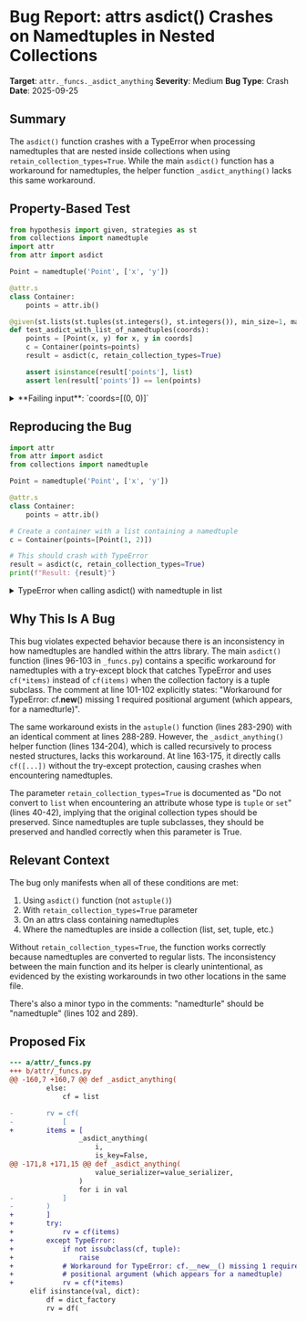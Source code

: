 # Bug Report: attrs asdict() Crashes on Namedtuples in Nested Collections

**Target**: `attr._funcs._asdict_anything`
**Severity**: Medium
**Bug Type**: Crash
**Date**: 2025-09-25

## Summary

The `asdict()` function crashes with a TypeError when processing namedtuples that are nested inside collections when using `retain_collection_types=True`. While the main `asdict()` function has a workaround for namedtuples, the helper function `_asdict_anything()` lacks this same workaround.

## Property-Based Test

```python
from hypothesis import given, strategies as st
from collections import namedtuple
import attr
from attr import asdict

Point = namedtuple('Point', ['x', 'y'])

@attr.s
class Container:
    points = attr.ib()

@given(st.lists(st.tuples(st.integers(), st.integers()), min_size=1, max_size=5))
def test_asdict_with_list_of_namedtuples(coords):
    points = [Point(x, y) for x, y in coords]
    c = Container(points=points)
    result = asdict(c, retain_collection_types=True)

    assert isinstance(result['points'], list)
    assert len(result['points']) == len(points)
```

<details>

<summary>
**Failing input**: `coords=[(0, 0)]`
</summary>
```
Traceback (most recent call last):
  File "/home/npc/pbt/agentic-pbt/worker_/51/hypo.py", line 23, in <module>
    test_asdict_with_list_of_namedtuples()
    ~~~~~~~~~~~~~~~~~~~~~~~~~~~~~~~~~~~~^^
  File "/home/npc/pbt/agentic-pbt/worker_/51/hypo.py", line 13, in test_asdict_with_list_of_namedtuples
    def test_asdict_with_list_of_namedtuples(coords):
                   ^^^
  File "/home/npc/miniconda/lib/python3.13/site-packages/hypothesis/core.py", line 2124, in wrapped_test
    raise the_error_hypothesis_found
  File "/home/npc/pbt/agentic-pbt/worker_/51/hypo.py", line 16, in test_asdict_with_list_of_namedtuples
    result = asdict(c, retain_collection_types=True)
  File "/home/npc/miniconda/lib/python3.13/site-packages/attr/_funcs.py", line 86, in asdict
    _asdict_anything(
    ~~~~~~~~~~~~~~~~^
        i,
        ^^
    ...<4 lines>...
        value_serializer=value_serializer,
        ^^^^^^^^^^^^^^^^^^^^^^^^^^^^^^^^^^
    )
    ^
  File "/home/npc/miniconda/lib/python3.13/site-packages/attr/_funcs.py", line 163, in _asdict_anything
    rv = cf(
        [
    ...<9 lines>...
        ]
    )
TypeError: Point.__new__() missing 1 required positional argument: 'y'
Falsifying example: test_asdict_with_list_of_namedtuples(
    coords=[(0, 0)],  # or any other generated value
)
```
</details>

## Reproducing the Bug

```python
import attr
from attr import asdict
from collections import namedtuple

Point = namedtuple('Point', ['x', 'y'])

@attr.s
class Container:
    points = attr.ib()

# Create a container with a list containing a namedtuple
c = Container(points=[Point(1, 2)])

# This should crash with TypeError
result = asdict(c, retain_collection_types=True)
print(f"Result: {result}")
```

<details>

<summary>
TypeError when calling asdict() with namedtuple in list
</summary>
```
Traceback (most recent call last):
  File "/home/npc/pbt/agentic-pbt/worker_/51/repo.py", line 15, in <module>
    result = asdict(c, retain_collection_types=True)
  File "/home/npc/miniconda/lib/python3.13/site-packages/attr/_funcs.py", line 86, in asdict
    _asdict_anything(
    ~~~~~~~~~~~~~~~~^
        i,
        ^^
    ...<4 lines>...
        value_serializer=value_serializer,
        ^^^^^^^^^^^^^^^^^^^^^^^^^^^^^^^^^^
    )
    ^
  File "/home/npc/miniconda/lib/python3.13/site-packages/attr/_funcs.py", line 163, in _asdict_anything
    rv = cf(
        [
    ...<9 lines>...
        ]
    )
TypeError: Point.__new__() missing 1 required positional argument: 'y'
```
</details>

## Why This Is A Bug

This bug violates expected behavior because there is an inconsistency in how namedtuples are handled within the attrs library. The main `asdict()` function (lines 96-103 in `_funcs.py`) contains a specific workaround for namedtuples with a try-except block that catches TypeError and uses `cf(*items)` instead of `cf(items)` when the collection factory is a tuple subclass. The comment at line 101-102 explicitly states: "Workaround for TypeError: cf.__new__() missing 1 required positional argument (which appears, for a namedturle)".

The same workaround exists in the `astuple()` function (lines 283-290) with an identical comment at lines 288-289. However, the `_asdict_anything()` helper function (lines 134-204), which is called recursively to process nested structures, lacks this workaround. At line 163-175, it directly calls `cf([...])` without the try-except protection, causing crashes when encountering namedtuples.

The parameter `retain_collection_types=True` is documented as "Do not convert to `list` when encountering an attribute whose type is `tuple` or `set`" (lines 40-42), implying that the original collection types should be preserved. Since namedtuples are tuple subclasses, they should be preserved and handled correctly when this parameter is True.

## Relevant Context

The bug only manifests when all of these conditions are met:
1. Using `asdict()` function (not `astuple()`)
2. With `retain_collection_types=True` parameter
3. On an attrs class containing namedtuples
4. Where the namedtuples are inside a collection (list, set, tuple, etc.)

Without `retain_collection_types=True`, the function works correctly because namedtuples are converted to regular lists. The inconsistency between the main function and its helper is clearly unintentional, as evidenced by the existing workarounds in two other locations in the same file.

There's also a minor typo in the comments: "namedturle" should be "namedtuple" (lines 102 and 289).

## Proposed Fix

```diff
--- a/attr/_funcs.py
+++ b/attr/_funcs.py
@@ -160,7 +160,7 @@ def _asdict_anything(
         else:
             cf = list

-        rv = cf(
-            [
+        items = [
                 _asdict_anything(
                     i,
                     is_key=False,
@@ -171,8 +171,15 @@ def _asdict_anything(
                     value_serializer=value_serializer,
                 )
                 for i in val
-            ]
-        )
+        ]
+        try:
+            rv = cf(items)
+        except TypeError:
+            if not issubclass(cf, tuple):
+                raise
+            # Workaround for TypeError: cf.__new__() missing 1 required
+            # positional argument (which appears for a namedtuple)
+            rv = cf(*items)
     elif isinstance(val, dict):
         df = dict_factory
         rv = df(
```